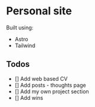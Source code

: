 # Personal site

Built using:

- Astro
- Tailwind

## Todos

- [] Add web based CV
- [] Add posts - thoughts page
- [] Add my own project section
- [] Add wins